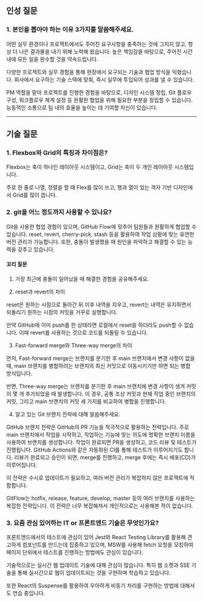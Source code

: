 ## 인성 질문

### 1. 본인을 뽑아야 하는 이유 3가지를 말씀해주세요.

어떤 실무 환경이나 프로젝트에서도 주어진 요구사항을 충족하는 것에 그치지 않고, 항상 더 나은 결과물을 내기 위해 노력해 왔습니다.
높은 책임감을 바탕으로, 주어진 시간 내에 모든 일을 완수할 것을 약속드립니다.

다양한 프로젝트와 실무 경험을 통해 현장에서 요구되는 기술과 협업 방식을 익혔습니다.
회사에서 요구하는 기술 스택에 맞춰, 즉시 실무에 투입되어 성과를 낼 수 있습니다.

PM 역할을 맡아 프로젝트를 진행한 경험을 바탕으로, 디자인 시스템 정립, Git 플로우 구성, 워크플로우 체계 설정 등 원활한 협업을 위해 필요한 부분을 정립할 수 있습니다.
능동적인 소통으로 팀 내의 효율을 높이는 데 기여할 자신이 있습니다.

---

## 기술 질문

### 1. Flexbox와 Grid의 특징과 차이점은?

Flexbox는 축이 하나인 레이아웃 시스템이고, Grid는 축이 두 개인 레이아웃 시스템입니다.

주로 한 줄로 나열, 정렬을 할 때 Flex를 많이 쓰고, 행과 열이 있는 격자 기반 디자인에서 Grid를 많이 씁니다.

### 2. git을 어느 정도까지 사용할 수 있나요?

Git을 사용한 협업 경험이 있으며, GitHub Flow에 맞추어 팀원들과 원활하게 협업할 수 있습니다.
reset, revert, cherry-pick, stash 등을 활용하여 작업 상황에 맞는 유연한 버전 관리가 가능합니다.
또한, 충돌이 발생했을 때 원인을 파악하고 해결할 수 있는 능력을 갖추고 있습니다.

#### 꼬리 질문

1. 가장 최근에 충돌이 일어났을 때 해결한 경험을 공유해주세요.

2. reset과 revert의 차이

reset은 원하는 시점으로 돌아간 뒤 이후 내역을 지우고,
revert는 내역은 유지하면서 되돌리기 원하는 시점의 커밋을 거꾸로 실행합니다.

만약 GitHub에 이미 push를 한 상태라면 로컬에서 reset을 하더라도 push할 수 없습니다.
이때 revert를 사용하는 것으로 코드를 되돌릴 수 있습니다.

3. Fast-forward merge와 Three-way merge의 차이

먼저, Fast-forward merge는 브랜치를 분기한 후 main 브랜치에서 변경 사항이 없을 때, main 브랜치를 병합하려는 브랜치의 최신 커밋으로 이동시키기만 하면 되는 병합 방식입니다.

반면, Three-way merge는 브랜치를 분기한 후 main 브랜치에 변경 사항이 생겨 커밋이 몇 개 추가되었을 때 발생합니다.
이 경우, 공통 조상 커밋과 현재 작업 중인 브랜치의 커밋, 그리고 main 브랜치의 커밋 세 가지를 비교하여 병합을 진행합니다.

4. 알고 있는 Git 브랜치 전략에 대해 말씀해주세요.

GitHub 브랜치 전략은 GitHub의 PR 기능을 적극적으로 활용하는 전략입니다.
주로 main 브랜치에서 작업을 시작하고, 작업하는 기능에 맞는 의도에 명확한 브랜치 이름을 사용하여 브랜치를 생성합니다.
작업이 완료되면 PR을 생성하고, 코드 리뷰 및 테스트가 진행됩니다. GitHub Actions와 같은 자동화된 CI를 통해 테스트가 이루어지기도 합니다.
리뷰가 완료되고 승인이 되면, merge를 진행하고, merge 후에는 즉시 배포(CD)가 이루어집니다.

이 전략은 수시로 업데이트가 필요하고, 여러 버전 관리가 복잡하지 않은 프로젝트에 적합합니다.

GitFlow는 hotfix, release, feature, develop, master 등의 여러 브랜치를 사용하는 복잡한 전략입니다. 이 전략은 너무 복잡해져서 개인적으로는 사용해본 적이 없습니다.

### 3. 요즘 관심 있어하는 IT or 프론트엔드 기술은 무엇인가요?

프론트엔드에서의 테스트에 관심이 있어 Jest와 React Testing Library를 활용해 견고하게 컴포넌트를 만드는데 집중하고 있으며, MSW를 사용해 fetch 요청을 모킹하여 페이지 단위에서 테스트를 진행하는 방법에도 관심이 있습니다.

기술적으로는 실시간 웹 업데이트 기술에 대해 관심이 많습니다.
특히 웹 소켓과 SSE 기술을 통해 실시간으로 웹이 업데이트되는 것을 구현하며 학습하고 있습니다.

또한 React의 Suspense를 활용하여 우아하게 비동기 처리를 구현하는 방법에 대해서도 연습 중입니다.
